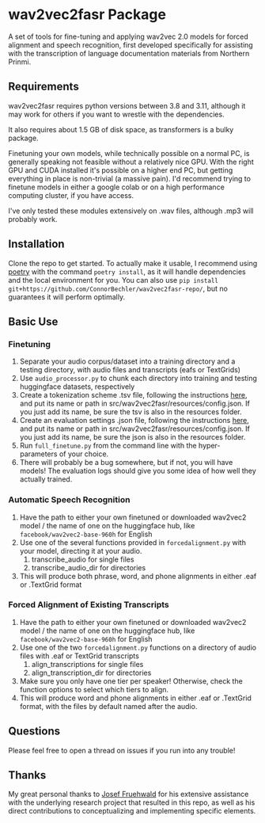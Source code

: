 # wav2vec2fasr Package

A set of tools for fine-tuning and applying wav2vec 2.0 models for forced alignment and speech recognition, first developed specifically for assisting with the transcription of language documentation materials from Northern Prinmi.

## Requirements

wav2vec2fasr requires python versions between 3.8 and 3.11, although it may work for others if you want to wrestle with the dependencies.

It also requires about 1.5 GB of disk space, as transformers is a bulky package.

Finetuning your own models, while technically possible on a normal PC, is generally speaking not feasible without a relatively nice GPU. With the right GPU and CUDA installed it's possible on a higher end PC, but getting everything in place is non-trivial (a massive pain). I'd recommend trying to finetune models in either a google colab or on a high performance computing cluster, if you have access.

I've only tested these modules extensively on .wav files, although .mp3 will probably work.

## Installation

Clone the repo to get started. To actually make it usable, I recommend using [poetry](https://python-poetry.org/docs/#installation) with the command `poetry install`, as it will handle dependencies and the local environment for you. You can also use `pip install git+https://github.com/ConnorBechler/wav2vec2fasr-repo/`, but no guarantees it will perform optimally.

## Basic Use

### Finetuning

1. Separate your audio corpus/dataset into a training directory and a testing directory, with audio files and transcripts (eafs or TextGrids)
2. Use `audio_processor.py` to chunk each directory into training and testing huggingface datasets, respectively
3. Create a tokenization scheme .tsv file, following the instructions [here](), and put its name or path in src/wav2vec2fasr/resources/config.json. If you just add its name, be sure the tsv is also in the resources folder.
4. Create an evaluation settings .json file, following the instructions [here](), and put its name or path in src/wav2vec2fasr/resources/config.json. If you just add its name, be sure the json is also in the resources folder.
5. Run `full_finetune.py` from the command line with the hyper-parameters of your choice.
6. There will probably be a bug somewhere, but if not, you will have models! The evaluation logs should give you some idea of how well they actually trained.

### Automatic Speech Recognition

1. Have the path to either your own finetuned or downloaded wav2vec2 model / the name of one on the huggingface hub, like `facebook/wav2vec2-base-960h` for English
2. Use one of the several functions provided in `forcedalignment.py` with your model, directing it at your audio.
    1. transcribe_audio for single files
    2. transcribe_audio_dir for directories
3. This will produce both phrase, word, and phone alignments in either .eaf or .TextGrid format

### Forced Alignment of Existing Transcripts

1. Have the path to either your own finetuned or downloaded wav2vec2 model / the name of one on the huggingface hub, like `facebook/wav2vec2-base-960h` for English
2. Use one of the two `forcedalignment.py` functions on a directory of audio files with .eaf or TextGrid transcripts
    1. align_transcriptions for single files
    2. align_transcription_dir for directories
3. Make sure you only have one tier per speaker! Otherwise, check the function options to select which tiers to align.
4. This will produce word and phone alignments in either .eaf or .TextGrid format, with the files by default named after the audio.

## Questions

Please feel free to open a thread on issues if you run into any trouble!

## Thanks

My great personal thanks to [Josef Fruehwald](https://github.com/JoFrhwld) for his extensive assistance with the underlying research project that resulted in this repo, as well as his direct contributions to conceptualizing and implementing specific elements.

